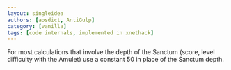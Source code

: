 ```yaml
---
layout: singleidea
authors: [aosdict, AntiGulp]
category: [vanilla]
tags: [code internals, implemented in xnethack]
---
```

For most calculations that involve the depth of the Sanctum (score, level difficulty with the Amulet) use a constant 50 in place of the Sanctum depth.
